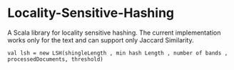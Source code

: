 Locality-Sensitive-Hashing
==========================

A Scala library for locality sensitive hashing. The current implementation works only for the text and can support only Jaccard
Similarity. 

` val lsh = new LSH(shingleLength , min hash Length , number of bands , processedDocuments, threshold) `

